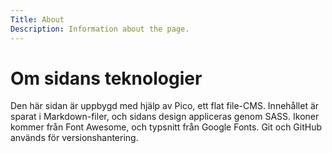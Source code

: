 ```yaml
---
Title: About
Description: Information about the page.
---
```


Om sidans teknologier
==========================

Den här sidan är uppbygd med hjälp av Pico, ett flat file-CMS. Innehållet är sparat i Markdown-filer, och sidans design appliceras genom SASS. Ikoner kommer från Font Awesome, och typsnitt från Google Fonts. Git och GitHub används för versionshantering.